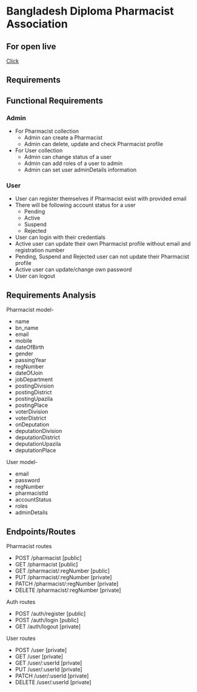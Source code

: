 # Bangladesh Diploma Pharmacist Association

## For open live

[Click](https://bdpa.netlify.app)

## Requirements

## Functional Requirements

### Admin

- For Pharmacist collection
  - Admin can create a Pharmacist
  - Admin can delete, update and check Pharmacist profile
- For User collection
  - Admin can change status of a user
  - Admin can add roles of a user to admin
  - Admin can set user adminDetails information

### User

- User can register themselves if Pharmacist exist with provided email
- There will be following account status for a user
  - Pending
  - Active
  - Suspend
  - Rejected
- User can login with their credentials
- Active user can update their own Pharmacist profile without email and registration number
- Pending, Suspend and Rejected user can not update their Pharmacist profile
- Active user can update/change own password
- User can logout

## Requirements Analysis

Pharmacist model-

- name
- bn_name
- email
- mobile
- dateOfBirth
- gender
- passingYear
- regNumber
- dateOfJoin
- jobDepartment
- postingDivision
- postingDistrict
- postingUpazila
- postingPlace
- voterDivision
- voterDistrict
- onDeputation
- deputationDivision
- deputationDistrict
- deputationUpazila
- deputationPlace

User model-

- email
- password
- regNumber
- pharmacistId
- accountStatus
- roles
- adminDetails

## Endpoints/Routes

Pharmacist routes

- POST /pharmacist [public]
- GET /pharmacist [public]
- GET /pharmacist/:regNumber [public]
- PUT /pharmacist/:regNumber [private]
- PATCH /pharmacist/:regNumber [private]
- DELETE /pharmacist/:regNumber [private]

Auth routes

- POST /auth/register [public]
- POST /auth/login [public]
- GET /auth/logout [private]

User routes

- POST /user [private]
- GET /user [private]
- GET /user/:userId [private]
- PUT /user/:userId [private]
- PATCH /user/:userId [private]
- DELETE /user/:userId [private]
